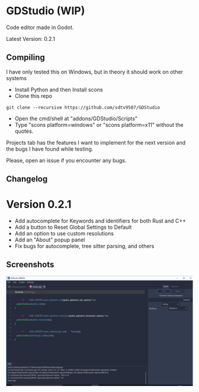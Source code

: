 # GDStudio (WIP)
Code editor made in Godot.

Latest Version: 0.2.1

## Compiling
I have only tested this on Windows, but in theory it should work on other systems
- Install Python and then Install scons
- Clone this repo
```shell
git clone --recursive https://github.com/sdtv9507/GDStudio
```
- Open the cmd/shell at "addons/GDStudio/Scripts"
- Type "scons platform=windows" or "scons platform=x11" without the quotes.

Projects tab has the features I want to implement for the next version and
the bugs I have found while testing.

Please, open an issue if you encounter any bugs.

## Changelog
# Version 0.2.1
- Add autocomplete for Keywords and identifiers for both Rust and C++
- Add a button to Reset Global Settings to Default
- Add an option to use custom resolutions
- Add an "About" popup panel
- Fix bugs for autocomplete, tree sitter parsing, and others

## Screenshots
![Alt text](/screenshots/build.png?raw=true "Screenshot1")
